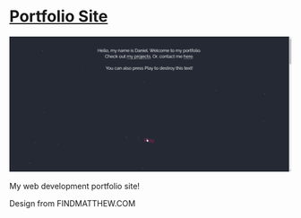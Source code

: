 # [Portfolio Site](https://dreamy-wright-d237e0.netlify.app/)
![](gbXMNmuxYf.gif)

 My web development portfolio site!
 
 Design from FINDMATTHEW.COM
